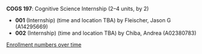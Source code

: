 **COGS 197**: Cognitive Science Internship (2–4 units, by 2)

- **001** (Internship) (time and location TBA) by Fleischer, Jason G (A14295669)
- **002** (Internship) (time and location TBA) by Chiba, Andrea (A02380783)

[Enrollment numbers over time](./COGS197.tsv)
